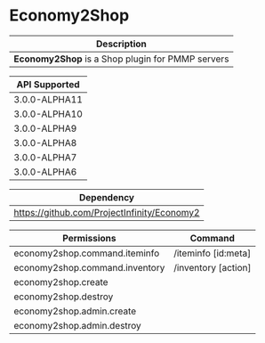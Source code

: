 # Economy2Shop

| Description |
| ------------|
| **Economy2Shop** is a Shop plugin for PMMP servers

| API Supported | 
| -----| 
| 3.0.0-ALPHA11
| 3.0.0-ALPHA10
| 3.0.0-ALPHA9
| 3.0.0-ALPHA8
| 3.0.0-ALPHA7
| 3.0.0-ALPHA6


| Dependency |
| --- |
| https://github.com/ProjectInfinity/Economy2




| Permissions | Command |
| --- | --- |
| economy2shop.command.iteminfo | /iteminfo [id:meta]
| economy2shop.command.inventory |  /inventory [action]
| economy2shop.create | 
| economy2shop.destroy | 
| economy2shop.admin.create |  
| economy2shop.admin.destroy | 
